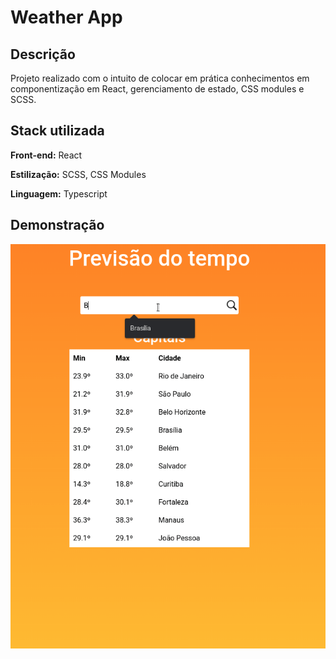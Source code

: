 
# Weather App

## Descrição

Projeto realizado com o intuito de colocar em prática conhecimentos em componentização em React, gerenciamento de estado, CSS modules e SCSS.
## Stack utilizada

**Front-end:**
React

**Estilização:**
SCSS,
CSS Modules

**Linguagem:**
Typescript



## Demonstração


![GIF](src/assets/weatherApp.gif)
